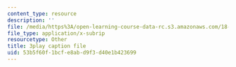 ```yaml
---
content_type: resource
description: ''
file: /media/https%3A/open-learning-course-data-rc.s3.amazonaws.com/18-06sc-linear-algebra-fall-2011/53b5f60f1bcfe8abd9f3d40e1b423699_IZqwi0wJovM.srt
file_type: application/x-subrip
resourcetype: Other
title: 3play caption file
uid: 53b5f60f-1bcf-e8ab-d9f3-d40e1b423699
---
```

